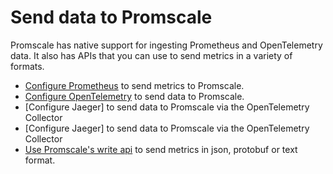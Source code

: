 # Send data to Promscale
Promscale has native support for ingesting Prometheus and OpenTelemetry data.
It also has APIs that you can use to send metrics in a variety of formats.

*   [Configure Prometheus][configure-prometheus] to send metrics to Promscale.
*   [Configure OpenTelemetry][configure-opentelemetry] to send data to Promscale.
*   [Configure Jaeger] to send data to Promscale via the OpenTelemetry Collector
*   [Configure Jaeger] to send data to Promscale via the OpenTelemetry Collector
*   [Use Promscale's write api][promscale-write-api] to send metrics in 
    json, protobuf or text format.

[configure-prometheus]: promscale/:currentVersion:/send-data/prometheus/
[configure-opentelemetry]: promscale/:currentVersion:/send-data/opentelemetry/
[promscale-write-api]: https://github.com/timescale/promscale/blob/master/docs/writing_to_promscale.md
